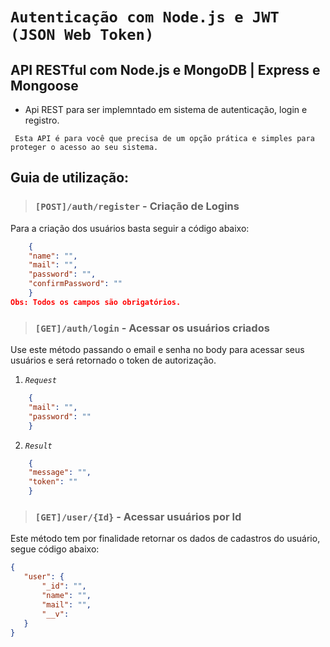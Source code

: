 # `Autenticação com Node.js e JWT (JSON Web Token)`

## API RESTful com Node.js e MongoDB | Express e Mongoose

- Api REST para ser implemntado em sistema de autenticação, login e registro.

` Esta API é para você que precisa de um opção prática e simples para proteger o acesso ao seu sistema.`



## Guia de utilização:

> ### **`[POST]/auth/register`** - Criação de Logins

Para a criação dos usuários basta seguir a código abaixo:

```json
    {
    "name": "",
    "mail": "",
    "password": "",
    "confirmPassword": ""
    }
Obs: Todos os campos são obrigatórios.
```
> ### **`[GET]/auth/login`** - Acessar os usuários criados

Use este método passando o email e senha no body para acessar seus usuários e será retornado o token de autorização.

1. *`Request`*
```json
    {
    "mail": "",
    "password": ""
    }
```
2. *`Result`*
```json
    {
    "message": "",
    "token": ""
    }
```

 > ### **`[GET]/user/{Id}`** - Acessar usuários por Id
 Este método tem por finalidade retornar os dados de cadastros do usuário, segue código abaixo:

 ```json
{
    "user": {
        "_id": "",
        "name": "",
        "mail": "",
        "__v": 
    }
}
```
